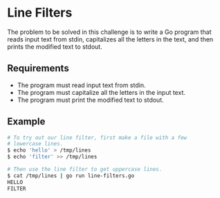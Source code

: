 # Line Filters

The problem to be solved in this challenge is to write a Go program that reads input text from stdin, capitalizes all the letters in the text, and then prints the modified text to stdout.

## Requirements

- The program must read input text from stdin.
- The program must capitalize all the letters in the input text.
- The program must print the modified text to stdout.

## Example

```sh
# To try out our line filter, first make a file with a few
# lowercase lines.
$ echo 'hello' > /tmp/lines
$ echo 'filter' >> /tmp/lines

# Then use the line filter to get uppercase lines.
$ cat /tmp/lines | go run line-filters.go
HELLO
FILTER
```
